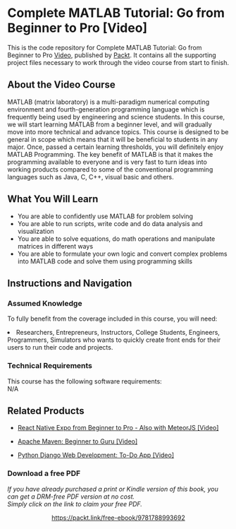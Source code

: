# Complete MATLAB Tutorial: Go from Beginner to Pro [Video]
This is the code repository for Complete MATLAB Tutorial: Go from Beginner to Pro [Video](https://www.packtpub.com/application-development/complete-matlab-tutorial-go-beginner-pro-video), published by [Packt](https://www.packtpub.com/?utm_source=github). It contains all the supporting project files necessary to work through the video course from start to finish.

## About the Video Course
MATLAB (matrix laboratory) is a multi-paradigm numerical computing environment and fourth-generation programming language which is frequently being used by engineering and science students. In this course, we will start learning MATLAB from a beginner level, and will gradually move into more technical and advance topics. This course is designed to be general in scope which means that it will be beneficial to students in any major. Once, passed a certain learning thresholds, you will definitely enjoy MATLAB Programming. The key benefit of MATLAB is that it makes the programming available to everyone and is very fast to turn ideas into working products compared to some of the conventional programming languages such as Java, C, C++, visual basic and others.

<H2>What You Will Learn</H2>
<DIV class=book-info-will-learn-text>
<UL>
<LI> You are able to confidently use MATLAB for problem solving</LI>
<LI> You are able to run scripts, write code and do data analysis and visualization </LI>
<LI> You are able to solve equations, do math operations and manipulate matrices in different ways </LI>
<LI> You are able to formulate your own logic and convert complex problems into MATLAB code and solve them using programming skills </LI>
</UL></DIV>

## Instructions and Navigation
### Assumed Knowledge
To fully benefit from the coverage included in this course, you will need:<br/>
<DIV class=book-info-will-learn-text>
<LI> Researchers, Entrepreneurs, Instructors, College Students, Engineers, Programmers, Simulators who wants to quickly create front ends for their users to run their code and projects.</LI>
</UL><DIV>

### Technical Requirements
This course has the following software requirements:<br/>
N/A

## Related Products
* [React Native Expo from Beginner to Pro - Also with MeteorJS [Video]](https://www.packtpub.com/application-development/react-native-expo-beginner-pro-also-meteorjs-video)

* [Apache Maven: Beginner to Guru [Video]](https://www.packtpub.com/application-development/apache-maven-beginner-guru-video)

* [Python Django Web Development: To-Do App [Video]](https://www.packtpub.com/web-development/python-django-web-development-do-app-video)
### Download a free PDF

 <i>If you have already purchased a print or Kindle version of this book, you can get a DRM-free PDF version at no cost.<br>Simply click on the link to claim your free PDF.</i>
<p align="center"> <a href="https://packt.link/free-ebook/9781788993692">https://packt.link/free-ebook/9781788993692 </a> </p>